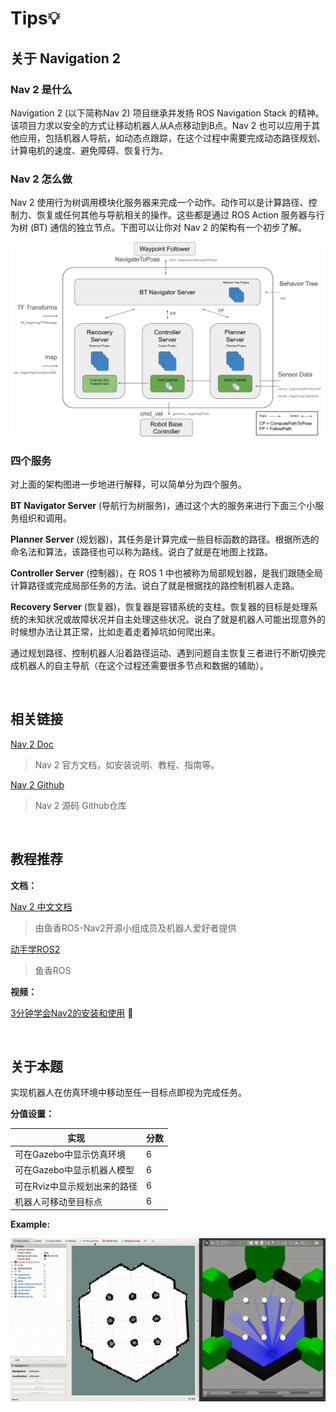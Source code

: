 # Tips💡

## 关于 Navigation 2

### Nav 2 是什么

Navigation 2 (以下简称Nav 2) 项目继承并发扬 ROS Navigation Stack 的精神。该项目力求以安全的方式让移动机器人从A点移动到B点。Nav 2 也可以应用于其他应用，包括机器人导航，如动态点跟踪，在这个过程中需要完成动态路径规划、计算电机的速度、避免障碍、恢复行为。

### Nav 2 怎么做

Nav 2 使用行为树调用模块化服务器来完成一个动作。动作可以是计算路径、控制力、恢复或任何其他与导航相关的操作。这些都是通过 ROS Action 服务器与行为树 (BT) 通信的独立节点。下图可以让你对 Nav 2 的架构有一个初步了解。

![nav2](../img/nav2.png)

### 四个服务

对上面的架构图进一步地进行解释，可以简单分为四个服务。

**BT Navigator Server** (导航行为树服务)，通过这个大的服务来进行下面三个小服务组织和调用。

**Planner Server** (规划器)，其任务是计算完成一些目标函数的路径。根据所选的命名法和算法，该路径也可以称为路线。说白了就是在地图上找路。

**Controller Server** (控制器)，在 ROS 1 中也被称为局部规划器，是我们跟随全局计算路径或完成局部任务的方法。说白了就是根据找的路控制机器人走路。

**Recovery Server** (恢复器)，恢复器是容错系统的支柱。恢复器的目标是处理系统的未知状况或故障状况并自主处理这些状况。说白了就是机器人可能出现意外的时候想办法让其正常，比如走着走着掉坑如何爬出来。

通过规划路径、控制机器人沿着路径运动、遇到问题自主恢复三者进行不断切换完成机器人的自主导航（在这个过程还需要很多节点和数据的辅助）。

<br>

## 相关链接

[Nav 2 Doc](https://navigation.ros.org/)

> Nav 2 官方文档，如安装说明、教程、指南等。

[Nav 2 Github](https://github.com/ros-planning/navigation2)
> Nav 2 源码 Github仓库

<br>

## 教程推荐

**文档：**

[Nav 2 中文文档](http://dev.ros2.fishros.com/doc/)

> 由鱼香ROS-Nav2开源小组成员及机器人爱好者提供

[动手学ROS2](https://fishros.com/d2lros2/#/)

> 鱼香ROS

**视频：**

[3分钟学会Nav2的安装和使用](https://www.bilibili.com/video/BV1wu4y137fX/) 🥹

<br>

## 关于本题

实现机器人在仿真环境中移动至任一目标点即视为完成任务。

**分值设置：**

| 实现                      |分数|
|--------------------------|----|
| 可在Gazebo中显示仿真环境    | 6  |
| 可在Gazebo中显示机器人模型  | 6  |
| 可在Rviz中显示规划出来的路径 | 6  |
| 机器人可移动至目标点        | 6  |

**Example:**

![nav2](../img/nav2.gif)
